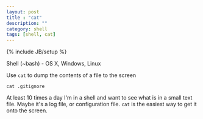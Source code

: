```yaml
---
layout: post
title : "cat"
description: ""
category: shell
tags: [shell, cat]
---
```

{% include JB/setup %}

Shell (~bash) - OS X, Windows, Linux

Use `cat` to dump the contents of a file to the screen

    cat .gitignore

At least 10 times a day I'm in a shell and want to see what is in a small text file.  Maybe it's a log file, or configuration file.  `cat` is the easiest way to get it onto the screen.

